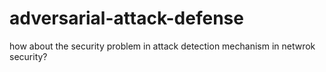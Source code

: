 # adversarial-attack-defense
how about the security problem in attack detection mechanism in netwrok security?
